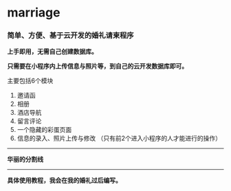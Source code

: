 # marriage

### 简单、方便、基于云开发的婚礼请柬程序

**上手即用，无需自己创建数据库。**

**只需要在小程序内上传信息与照片等，到自己的云开发数据库即可。**



主要包括6个模块

1. 邀请函
2. 相册
3. 酒店导航
4. 留言评论
5. 一个隐藏的彩蛋页面
6. 信息的录入、照片上传与修改 （只有前2个进入小程序的人才能进行的操作）



---

**华丽的分割线**

---

**具体使用教程，我会在我的婚礼过后编写。**

